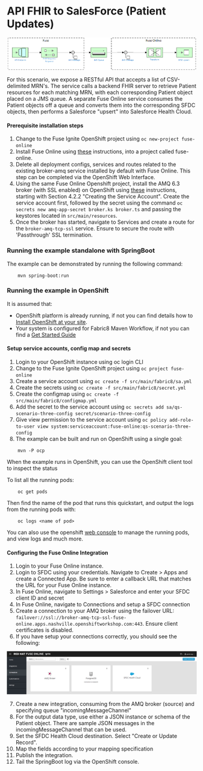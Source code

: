# API FHIR to SalesForce (Patient Updates)

![](images/scenario-three.png "Scenario Three EIP Flow")

For this scenario, we expose a RESTful API that accepts a list of CSV-delimited MRN's.  The service calls a backend FHIR server to retrieve Patient resources for each matching MRN, with each corresponding Patient object placed on a JMS queue.  A separate Fuse Online service consumes the Patient objects off a queue and converts them into the corresponding SFDC objects, then performs a Salesforce "upsert" into Salesforce Health Cloud.

#### Prerequisite installation steps

1.  Change to the Fuse Ignite OpenShift project using `oc new-project fuse-online`
2. Install Fuse Online using [these](https://access.redhat.com/documentation/en-us/red_hat_fuse/7.0/html/integrating_applications_with_ignite/installing-on-ocp) instructions, into a project called fuse-online.
3. Delete all deployment configs, services and routes related to the existing broker-amq service installed by default with Fuse Online.  This step can be completed via the OpenShift Web Interface.
4.  Using the same Fuse Online Openshift project, install the AMQ 6.3 broker (with SSL enabled) on OpenShift using [these](https://access.redhat.com/documentation/en-us/red_hat_jboss_a-mq/6.3/html/red_hat_jboss_a-mq_for_openshift/get_started) instructions, starting with Section 4.2.2 "Creating the Service Account".  Create the service account first, followed by the secret using the command `oc secrets new amq-app-secret broker.ks broker.ts` and passing the keystores located in `src/main/resources`.
5. Once the broker has started, navigate to Services and create a route for the `broker-amq-tcp-ssl` service.  Ensure to secure the route with 'Passthrough' SSL termination.

### Running the example standalone with SpringBoot

The example can be demonstrated by running the following command:

```
    mvn spring-boot:run
```

### Running the example in OpenShift

It is assumed that:
- OpenShift platform is already running, if not you can find details how to [Install OpenShift at your site](https://docs.openshift.com/container-platform/3.9/install_config/index.html).
- Your system is configured for Fabric8 Maven Workflow, if not you can find a [Get Started Guide](https://access.redhat.com/documentation/en/red-hat-jboss-middleware-for-openshift/3/single/red-hat-jboss-fuse-integration-services-20-for-openshift/)

#### Setup service accounts, config map and secrets

1. Login to your OpenShift instance using oc login CLI
2. Change to the Fuse Ignite OpenShift project using `oc project fuse-online`
3. Create a service account using `oc create -f src/main/fabric8/sa.yml`
4. Create the secrets using `oc create -f src/main/fabric8/secret.yml`
5. Create the configmap using `oc create -f src/main/fabric8/configmap.yml`
6. Add the secret to the service account using `oc secrets add sa/qs-scenario-three-config secret/scenario-three-config`
7. Give view permission to the service account using `oc policy add-role-to-user view system:serviceaccount:fuse-online:qs-scenario-three-config`
8. The example can be built and run on OpenShift using a single goal:

```
    mvn -P ocp
```

When the example runs in OpenShift, you can use the OpenShift client tool to inspect the status

To list all the running pods:

```
    oc get pods
```

Then find the name of the pod that runs this quickstart, and output the logs from the running pods with:

```
    oc logs <name of pod>
```

You can also use the openshift [web console](https://docs.openshift.com/container-platform/3.3/getting_started/developers_console.html#developers-console-video) to manage the running pods, and view logs and much more.

#### Configuring the Fuse Online Integration

1. Login to your Fuse Online instance.
2. Login to SFDC using your credentials.  Navigate to Create > Apps and create a Connected App.  Be sure to enter a callback URL that matches the URL for your Fuse Online instance.
3. In Fuse Online, navigate to Settings > Salesforce and enter your SFDC client ID and secret
4. In Fuse Online, navigate to Connections and setup a SFDC connection
5. Create a connection to your AMQ broker using the failover URL: `failover://ssl://broker-amq-tcp-ssl-fuse-online.apps.nashville.openshiftworkshop.com:443`.  Ensure client certificates is disabled.
6. If you have setup your connections correctly, you should see the following:

![](images/scenario3-step-6.png "Scenario Three Step 6")

7. Create a new integration, consuming from the AMQ broker (source) and specifying queue "incomingMessageChannel"
8. For the output data type, use either a JSON instance or schema of the Patient object.  There are sample JSON messages in the incomingMessageChannel that can be used.
9. Set the SFDC Health Cloud destination.  Select "Create or Update Record".
10. Map the fields according to your mapping specification
11. Publish the integration.
12. Tail the SpringBoot log via the OpenShift console.

